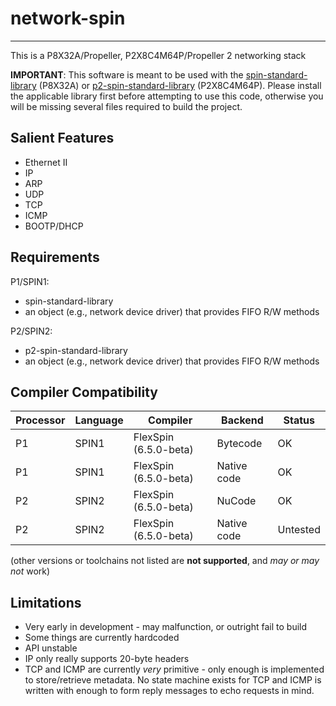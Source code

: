 # network-spin
--------------

This is a P8X32A/Propeller, P2X8C4M64P/Propeller 2 networking stack

**IMPORTANT**: This software is meant to be used with the [spin-standard-library](https://github.com/avsa242/spin-standard-library) (P8X32A) or [p2-spin-standard-library](https://github.com/avsa242/p2-spin-standard-library) (P2X8C4M64P). Please install the applicable library first before attempting to use this code, otherwise you will be missing several files required to build the project.

## Salient Features

* Ethernet II
* IP
* ARP
* UDP
* TCP
* ICMP
* BOOTP/DHCP

## Requirements

P1/SPIN1:
* spin-standard-library
* an object (e.g., network device driver) that provides FIFO R/W methods

P2/SPIN2:
* p2-spin-standard-library
* an object (e.g., network device driver) that provides FIFO R/W methods


## Compiler Compatibility

| Processor | Language | Compiler               | Backend     | Status                |
|-----------|----------|------------------------|-------------|-----------------------|
| P1        | SPIN1    | FlexSpin (6.5.0-beta)  | Bytecode    | OK                    |
| P1        | SPIN1    | FlexSpin (6.5.0-beta)  | Native code | OK                    |
| P2        | SPIN2    | FlexSpin (6.5.0-beta)  | NuCode      | OK                    |
| P2        | SPIN2    | FlexSpin (6.5.0-beta)  | Native code | Untested              |

(other versions or toolchains not listed are __not supported__, and _may or may not_ work)


## Limitations

* Very early in development - may malfunction, or outright fail to build
* Some things are currently hardcoded
* API unstable
* IP only really supports 20-byte headers
* TCP and ICMP are currently _very_ primitive - only enough is implemented to store/retrieve metadata. No state machine exists for TCP and ICMP is written with enough to form reply messages to echo requests in mind.

